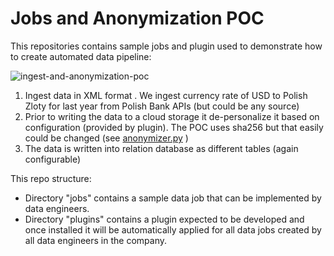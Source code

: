 # Jobs and Anonymization POC

This repositories contains sample jobs and plugin used to demonstrate how to create automated data pipeline:

![ingest-and-anonymization-poc](https://user-images.githubusercontent.com/2536458/182483829-51ad1618-f36d-4ac1-93ca-d3d6a1c7085a.png)

1. Ingest data in XML format . We ingest currency rate of USD to Polish Zloty for last year from Polish Bank APIs (but could be any source)
2. Prior to writing the data to a cloud storage it de-personalize it based on configuration (provided by plugin). The POC uses sha256 but that easily could be changed (see [anonymizer.py](https://github.com/vmware/versatile-data-kit/blob/main/examples/ingest-and-anonymize-plugin/plugins/vdk-poc-anonymize/src/vdk/plugin/anonymize/anonymizer.py) )
3. The data is written into relation database as different tables (again configurable)

This repo structure:
- Directory "jobs" contains a sample data job that can be implemented by data engineers.
- Directory "plugins" contains a plugin expected to be developed and once installed it will be automatically applied for all data jobs created by all data engineers in the company.
